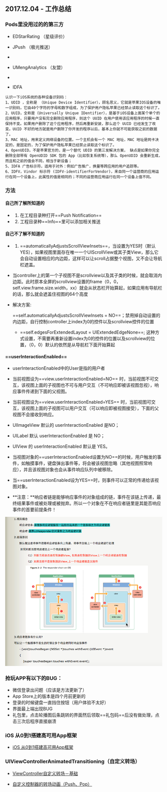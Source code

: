 ## 2017.12.04 - 工作总结
### Pods里没用过的的第三方
- EDStarRating （星级评价）
- JPush （极光推送）
 - 
 
- UMengAnalytics （友盟）
 - 
 
- IDFA

```
认识一下iOS系统的各种设备识别码：
1、UDID ，全称是 （Unique Device Identifier），顾名思义，它就是苹果IOS设备的唯一识别码，它由40个字符的字母和数字组成，为了保护用户隐私苹果已经禁止读取这个标识了。
2、UUID，全称是（Universally Unique IDentifier），是基于iOS设备上面某个单个的应用程序，只要用户没有完全删除应用程序，则这个 UUID 在用户使用该应用程序的时候一直保持不变。如果用户删除了这个应用程序，然后再重新安装，那么这个 UUID 已经发生了改变。UUID 不好的地方就是用户删除了你开发的程序以后，基本上你就不可能获取之前的数据了。
3、MAC 地址，用来定义网络设备的位置。一个主机会有一个 MAC 地址，MAC 地址是网卡决定的，是固定的，为了保护用户隐私苹果已经禁止读取这个标识了。
4、OpenUDID，不是苹果官方的，是一个替代 UDID 的第三发解决方案， 缺点是如果你完全删除全部带有 OpenUDID SDK 包的 App（比如恢复系统等），那么 OpenUDID 会重新生成，而且和之前的值会不同，相当于新设备；
5、IDFA 广告标示符，适用于对外：例如广告推广，换量等跨应用的用户追踪等。
6、IDFV，Vindor 标示符 (IDFV-identifierForVendor)，来自同一个运营商的应用运行在同一个设备上，此属性的值是相同的；不同的运营商应用运行在同一个设备上值不同。

```
 
### 方法
#### 自己所了解所知道的
  - 1. 在工程目录种打开==Push Notification==
  - 2. 工程目录种==Info==里可以添加相关推送

#### 自己不了解不知道的
 - 1. ==automaticallyAdjustsScrollViewInsets==，当设置为YES时（默认YES），如果视图里面存在唯一一个UIScrollView或其子类View，那么它会自动设置相应的内边距，这样可以让scroll占据整个视图，又不会让导航栏遮盖。

  - 当controller上的第一个子视图不是scrollview以及其子类的时候，就会取消内边距。此时原本全屏的scrollview设置的frame（0，0，self.view.frame.size.width，xx）就会从状态栏开始算起，如果应用有导航栏的话，那么就会遮盖住视图的64个高度

  - 解决方案:

     ==self.automaticallyAdjustsScrollViewInsets = NO==；禁用掉自动设置的内边距，自行控制controller上index为0的控件以及scrollview控件的位置
     - ==self.edgesForExtendedLayout = UIExtendedEdgeNone==;
这种方式设置，不需要再重新设置index为0的控件的位置以及scrollview的位置，（0，0）默认的依然是从导航栏下面开始算起

#### ==userInteractionEnabled==
- userInteractionEnabled中的User是指的用户者

- 当前视图设为==view.userInteractionEnabled=NO== 时，当前视图不可交互，该视图上面的子视图也不可与用户交互（不可响应即被该视图忽视），响应事件传递到下面的父视图。

- 当前视图设为==view.userInteractionEnabled=YES== 时，当前视图可交互，该视图上面的子视图可以用户交互（可以响应即被视图接受），下面的父视图不会接收到响应。

- UIImageView 默认的 userInteractionEnabled 是NO；

- UILabel 默认 userInteractionEnabled 是 NO；

- UIView 的 userInteractionEnabled 默认是 YES。

- 当视图对象的==userInteractionEnabled设置为NO==的时候，用户触发的事件，如触摸事件，键盘弹出事件等，将会被该视图忽略（其他视图照常响应），并且该视图对象也会从事件响应队列中被移除。
- 当==userInteractionEnabled设为YES==时，则事件可以正常的传递给该视图对象。

- **注意：**响应者链是能够响应事件的对象组成的链，事件在该链上传递，最终结果事件或被处理或被抛弃。所以一个对象在不在响应者链里是其能否响应事件的首要前提条件！

![1264820-35a1ebe22072f71a](media/15123669187792/1264820-35a1ebe22072f71a.png)

### 抢玩APP有以下的BUG：
- 微信登录出问题（应该是方法更新了）
- App Store上的版本是四个月前更新的
- 登录的时候键盘一直挡住按钮（用户体验不太好）
- 界面最上端出现BUG
- 礼包里，点击轮播图后条跳转的界面然后领取==礼包码==后没有做处理，点击三次后程序直接崩溃


### iOS 从0到1搭建高可用App框架
- [iOS 从0到1搭建高可用App框架](http://www.jianshu.com/p/f09a4f21e0f9)

### UIViewControllerAnimatedTransitioning（自定义转场）
- [ViewController自定义转场－基础](http://www.jianshu.com/p/e7155f938e59)

- [自定义控制器的转场动画（Push、Pop）](http://www.jianshu.com/p/59224648828b)


